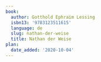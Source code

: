 ```yaml
---
book:
  author: Gotthold Ephraim Lessing
  isbn13: '9783123511615'
  language: de
  slug: nathan-der-weise
  title: Nathan der Weise
plan:
  date_added: '2020-10-04'
---
```

